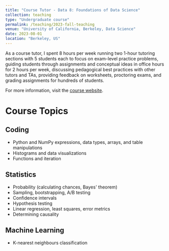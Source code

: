 ```yaml
---
title: "Course Tutor - Data 8: Foundations of Data Science"
collection: teaching
type: "Undergraduate course"
permalink: /teaching/2023-fall-teaching
venue: "University of California, Berkeley, Data Science"
date: 2023-08-01
location: "Berkeley, US"
---
```


As a course tutor, I spent 8 hours per week running two 1-hour tutoring sections with 5 students each to focus on exam-level practice problems, guiding students through assignments and conceptual ideas in office hours for 2 hours per week, discussing pedagogical best practices with other tutors and TAs, providing feedback on worksheets, proctoring exams, and grading assignments for hundreds of students.

For more information, visit the [course website](https://www.data8.org/fa23/).

Course Topics
======
Coding
------
*   Python and NumPy expressions, data types, arrays, and table manipulations
*   Histograms and data visualizations
*   Functions and iteration

Statistics
------
*   Probability (calculating chances, Bayes' theorem)
*   Sampling, bootstrapping, A/B testing
*   Confidence intervals
*   Hypothesis testing
*   Linear regression, least squares, error metrics
*   Determining causality

Machine Learning
------
*   K-nearest neighbours classification